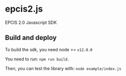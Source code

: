 # epcis2.js
EPCIS 2.0 Javascript SDK


## Build and deploy

To build the sdk, you need node >= `v12.0.0`

You need to run: `npm run build`.

Then, you can test the library with: `node example/index.js`
